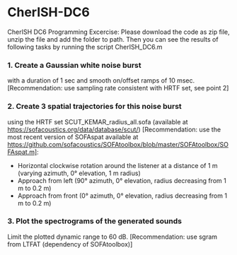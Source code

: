 # CherISH-DC6
CherISH DC6 Programming Excercise: Please download the code as zip file, unzip the file and add the folder to path. 
Then you can see the results of following tasks by running the script CherISH_DC6.m

### 1. Create a Gaussian white noise burst 
with a duration of 1 sec and smooth on/offset ramps of 10 msec. 
[Recommendation: use sampling rate consistent with HRTF set, see point 2]

### 2. Create 3 spatial trajectories for this noise burst 
using the HRTF set SCUT_KEMAR_radius_all.sofa 
(available at https://sofacoustics.org/data/database/scut/) 
[Recommendation: use the most recent version of SOFAspat available at https://github.com/sofacoustics/SOFAtoolbox/blob/master/SOFAtoolbox/SOFAspat.m]: 
* Horizontal clockwise rotation around the listener at a distance of 1 m (varying azimuth, 0° elevation, 1 m radius)
* Approach from left (90° azimuth, 0° elevation, radius decreasing from 1 m to 0.2 m)
* Approach from front (0° azimuth, 0° elevation, radius decreasing from 1 m to 0.2 m)

### 3. Plot the spectrograms of the generated sounds 
Limit the plotted dynamic range to 60 dB. 
[Recommendation: use sgram from LTFAT (dependency of SOFAtoolbox)]
